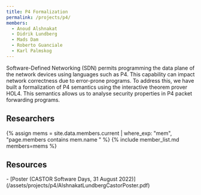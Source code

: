 ```yaml
---
title: P4 Formalization
permalink: /projects/p4/
members:
  - Anoud Alshnakat
  - Didrik Lundberg
  - Mads Dam
  - Roberto Guanciale
  - Karl Palmskog
---
```

Software-Defined Networking (SDN) permits programming the data plane of
the network devices using languages such as P4. This capability can impact
network correctness due to error-prone programs. To address this, we have
built a formalization of P4 semantics using the interactive theorem prover
HOL4. This semantics allows us to analyse security properties in P4 packet
forwarding programs.

<h2>Researchers</h2>
{% assign mems = site.data.members.current | where_exp: "mem", "page.members contains mem.name " %}
{% include member_list.md members=mems %}

<div style="clear:both;"></div>

<h2>Resources</h2>
- [Poster (CASTOR Software Days, 31 August 2022)](/assets/projects/p4/AlshnakatLundbergCastorPoster.pdf)
